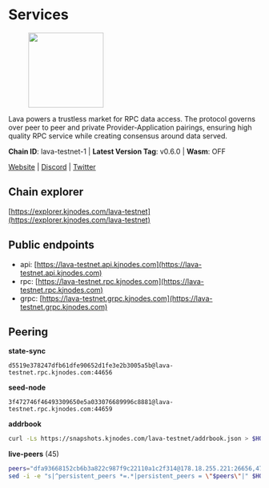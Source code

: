 # Services

<figure><img src="https://raw.githubusercontent.com/kj89/testnet_manuals/main/pingpub/logos/lava.png" width="150" alt=""><figcaption></figcaption></figure>

Lava powers a trustless market for RPC data access. The protocol  governs over peer to peer and private Provider-Application pairings,  ensuring high quality RPC service while creating consensus around data served.

**Chain ID**: lava-testnet-1 | **Latest Version Tag**: v0.6.0 | **Wasm**: OFF

[Website](https://lavanet.xyz) | [Discord](https://discord.com/invite/Tbk5NxTCdA) | [Twitter](https://twitter.com/lavanetxyz)




## Chain explorer
[https://explorer.kjnodes.com/lava-testnet](https://explorer.kjnodes.com/lava-testnet)

## Public endpoints

* api: [https://lava-testnet.api.kjnodes.com](https://lava-testnet.api.kjnodes.com)
* rpc: [https://lava-testnet.rpc.kjnodes.com](https://lava-testnet.rpc.kjnodes.com)
* grpc: [https://lava-testnet.grpc.kjnodes.com](https://lava-testnet.grpc.kjnodes.com)

## Peering

**state-sync**

```text
d5519e378247dfb61dfe90652d1fe3e2b3005a5b@lava-testnet.rpc.kjnodes.com:44656
```

**seed-node**

```text
3f472746f46493309650e5a033076689996c8881@lava-testnet.rpc.kjnodes.com:44659
```

**addrbook**
```bash
curl -Ls https://snapshots.kjnodes.com/lava-testnet/addrbook.json > $HOME/.lava/config/addrbook.json
```

**live-peers** (45)
```bash
peers="dfa93668152cb6b3a822c987f9c22110a1c2f314@178.18.255.221:26656,4732ed188fbe7603f81d9f4c825397277bb72217@5.75.235.195:26656,370ae92bd28701e0c1d8dc912ccf0d40fe0db3d5@157.90.245.166:26656,8a089094624f27698f365402a059b8b810532805@207.180.229.129:26656,e83c0fdeb2b0e258bb559d657d0907b63635127a@159.69.149.85:26656,964af41ad320d50c0377a7fe54c9e199c7080ce2@178.18.244.45:26656,c69864d1c6dd7132f2f65eafec6e6828938c5c8d@37.221.198.252:26666,4634ca7cefe997035440df1095915ed255e81296@49.12.189.98:26656,b62eb3baed171ab5654292e5e35d56a1287693c9@45.32.66.24:26656,e268a2ce255d51a93e6ec89ee73c233bbaec70f4@49.12.185.46:26656,f00678dae0448ca33974a359bb1986e52b7ac19f@43.153.32.148:26656,1598a86c04a64d17fa15a07eb201f50c5d760842@75.119.136.106:26656,a2afdc48785be73f208af349e78d632b5556cc01@5.75.226.151:26656,c0efea9152aed75fcf3022b8af45243818c59d6a@49.12.13.104:26656,e1383b216c42acc842193c5ac7321ce6c0d73db0@78.47.37.142:26656,c83d7b205b2e80bd9a33c13161bd39d520988455@38.242.139.189:26656,d5ad7ae6caf54ef20a6dc04d30a55caac6c540c9@5.61.41.138:26656,4ad3f3731073a016fa0c99118b2a5a2d313928f5@207.180.233.148:26656,3173b2d34ce415ee9a1bf08646d85688bf49e299@5.189.186.222:36656,c5c98017339ce6d4d5d2a4fd0fb1aaeb966ef0f7@65.108.124.57:36656,66be93bd38fadeedde32f6adce6859b9700b1f11@182.217.153.83:26656,bec79fab73dbbe345d8b26cdeeeee4ab83fdf80e@176.9.22.117:35656,877fb1670209bc2a347d7755388b677b330e98ea@95.216.9.42:26656,6f1f1414c63e9ffca9cb59fe4c847580da2020d6@109.123.235.222:10104,94bba76f57bc30a6c0afa4ca10cd54d0b247569d@38.242.221.85:26656,944389dd08321247c8ad687d904591a3d73d16c6@173.249.38.130:26656,1550fe479ee2dcfa35f7dcd2c66f37a50d34b0e3@178.63.132.243:2237,9a151159039fd8abce61ddb21e5342605787792b@5.75.228.39:26656,b94a5a97c72e82a5d179b679d9e4086a2cd7c5f5@86.48.1.34:26656,ab924e7944c332bd1b52c8733e262bbdd33cb5ac@116.202.165.53:26656,2cb465a7c919321978f89701b4ae07ac505f7ad8@194.163.184.228:26656,e84082d8c5273ffb92baeb7da9ef78e05b0e2d5d@109.123.255.86:26656,1829486da26d7b88fb2a921798bb70f9218fc052@14.191.217.215:26656,ade02cddf71489b79a2054a7c6ba2cab8a0abb18@185.163.125.232:26656,f30d07170a092f82702e3c12334fa9fd828b71c6@168.119.124.130:47656,e82152e49f51edf898c41a5830ce799a04603e2a@31.187.74.34:26656,aa5c52f79bdf256a5581b8fd396e2180fb523b2c@178.18.247.249:38656,22c51515eea1df09dc872dc8843efb7fc73770b1@199.175.98.102:26656,cba6347ac83120324c34514d383f3e9835ac15e9@5.75.139.114:26656,34e09d2567682c4a99cb2d89ba9a866f9d5bb797@138.124.184.204:26656,9ca7ad3c984895df169a4ad42ad21cfe26a5a5d0@109.123.247.105:26656,11a19d02406bee18a39e782f606d710d353de428@210.75.253.161:26656,641426069e0de5daa02877db8c1d6854d7f59464@31.220.72.179:26656,fdc3bd914360b1be8ee2e9f4a447223830527497@78.46.36.203:26656,e593c7a9ca61f5616119d6beb5bd8ef5dd28d62d@34.246.190.1:26656"
sed -i -e "s|^persistent_peers *=.*|persistent_peers = \"$peers\"|" $HOME/.lava/config/config.toml
```
